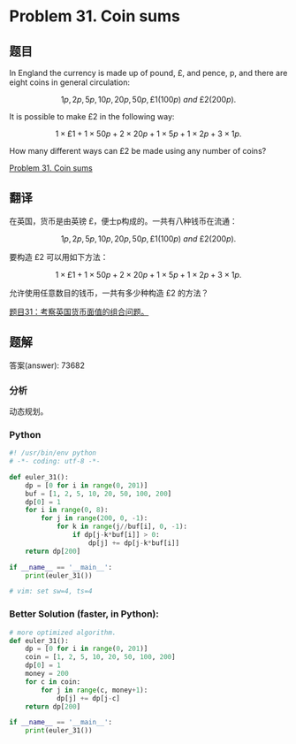 Problem 31. Coin sums
========================

## 题目

In England the currency is made up of pound, $\pounds$, and pence, p, and there are eight coins in general circulation:

$$1p, 2p, 5p, 10p, 20p, 50p, \pounds 1 (100p) \textit{ and } \pounds 2 (200p).$$

It is possible to make $\pounds 2$ in the following way:

$$1 \times \pounds 1 + 1 \times 50p + 2 \times 20p + 1 \times 5p + 1 \times 2p + 3 \times 1p.$$

How many different ways can $\pounds 2$ be made using any number of coins?

[Problem 31. Coin sums](https://projecteuler.net/problem=31 "Problem 31")

## 翻译

在英国，货币是由英镑 $\pounds$，便士p构成的。一共有八种钱币在流通：

$$1p, 2p, 5p, 10p, 20p, 50p, \pounds 1 (100p) \textit{ and } \pounds 2 (200p).$$

要构造 $\pounds 2$ 可以用如下方法：

$$1 \times \pounds 1 + 1 \times 50p + 2 \times 20p + 1 \times 5p + 1 \times 2p + 3 \times 1p.$$

允许使用任意数目的钱币，一共有多少种构造 $\pounds 2$ 的方法？

[题目31：考察英国货币面值的组合问题。](http://pe.spiritzhang.com/index.php/2011-05-11-09-44-54/32-31 "题目31")

## 题解

答案(answer): 73682

### 分析

动态规划。

### Python

~~~python
#! /usr/bin/env python
# -*- coding: utf-8 -*-

def euler_31():
    dp = [0 for i in range(0, 201)]
    buf = [1, 2, 5, 10, 20, 50, 100, 200]
    dp[0] = 1
    for i in range(0, 8):
        for j in range(200, 0, -1):
            for k in range(j//buf[i], 0, -1):
                if dp[j-k*buf[i]] > 0:
                    dp[j] += dp[j-k*buf[i]]
    return dp[200]

if __name__ == '__main__':
    print(euler_31())

# vim: set sw=4, ts=4
~~~

### Better Solution (faster, in Python):

~~~python
# more optimized algorithm.
def euler_31():
    dp = [0 for i in range(0, 201)]
    coin = [1, 2, 5, 10, 20, 50, 100, 200]
    dp[0] = 1
    money = 200
    for c in coin:
        for j in range(c, money+1):
            dp[j] += dp[j-c]
    return dp[200]

if __name__ == '__main__':
    print(euler_31())
~~~
